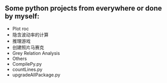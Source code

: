 ## Some python projects from everywhere or done by myself:

- Plot roc
- 隐含波动率的计算
- 推理游戏
- 创建照片马赛克
- Grey Relation Analysis
- Others
 - CompilePy.py
 - countLines.py
 - upgradeAllPackage.py
